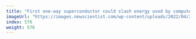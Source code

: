 ```yaml
---
title: "First one-way superconductor could slash energy used by computers"
imageUrl: "https://images.newscientist.com/wp-content/uploads/2022/04/27110322/SEI_100916112.jpg?width=600"
index: 576
weight: 576
---
```

